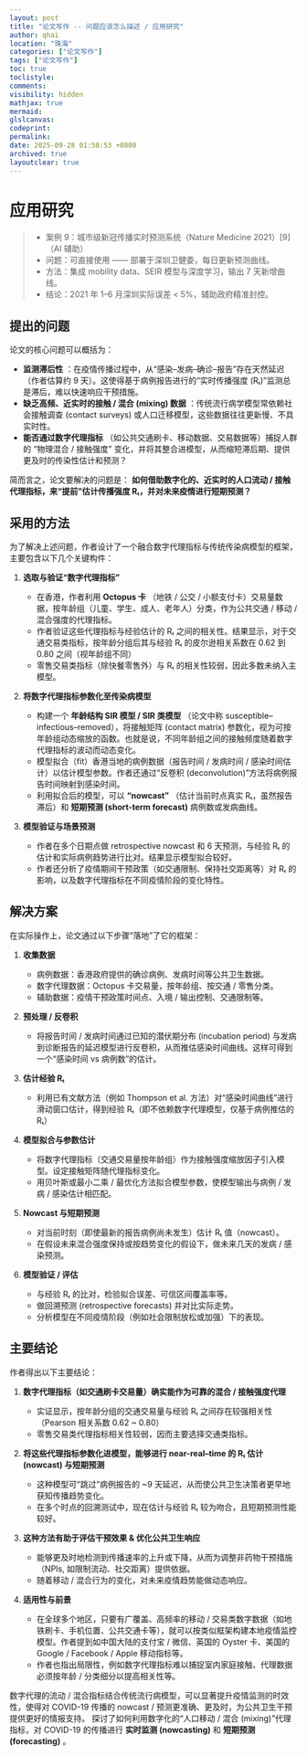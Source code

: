 ```yaml
---
layout: post
title: "论文写作 -- 问题应该怎么描述 / 应用研究"
author: qhai
location: "珠海"
categories: ["论文写作"]
tags: ["论文写作"]
toc: true
toclistyle:
comments:
visibility: hidden
mathjax: true
mermaid:
glslcanvas:
codeprint:
permalink:
date: 2025-09-28 01:50:53 +0800
archived: true
layoutclear: true
---
```





# 应用研究

> * 案例 9：城市级新冠传播实时预测系统（Nature Medicine 2021）[9]（AI 辅助）
> * 问题：可直接使用 —— 部署于深圳卫健委，每日更新预测曲线。
> * 方法：集成 mobility data、SEIR 模型与深度学习，输出 7 天新增曲线。
> * 结论：2021 年 1–6 月深圳实际误差 < 5%，辅助政府精准封控。


## 提出的问题

论文的核心问题可以概括为：

* **监测滞后性** ：在疫情传播过程中，从“感染–发病–确诊–报告”存在天然延迟（作者估算约 9 天）。这使得基于病例报告进行的“实时传播强度 (Rₜ)”监测总是滞后，难以快速响应干预措施。
* **缺乏高频、近实时的接触 / 混合 (mixing) 数据** ：传统流行病学模型常依赖社会接触调查 (contact surveys) 或人口迁移模型，这些数据往往更新慢、不具实时性。
* **能否通过数字代理指标** （如公共交通刷卡、移动数据、交易数据等）捕捉人群的 “物理混合 / 接触强度” 变化，并将其整合进模型，从而缩短滞后期、提供更及时的传染性估计和预测？

简而言之，论文要解决的问题是：
**如何借助数字化的、近实时的人口流动 / 接触代理指标，来“提前”估计传播强度 Rₜ，并对未来疫情进行短期预测？**


## 采用的方法

为了解决上述问题，作者设计了一个融合数字代理指标与传统传染病模型的框架，主要包含以下几个关键构件：

1. **选取与验证“数字代理指标”**

   * 在香港，作者利用 **Octopus 卡** （地铁 / 公交 / 小额支付卡）交易量数据，按年龄组（儿童、学生、成人、老年人）分类，作为公共交通 / 移动 / 混合强度的代理指标。
   * 作者验证这些代理指标与经验估计的 Rₜ 之间的相关性。结果显示，对于交通交易类指标，按年龄分组后其与经验 Rₜ 的皮尔逊相关系数在 0.62 到 0.80 之间（视年龄组不同）
   * 零售交易类指标（除快餐零售外）与 Rₜ 的相关性较弱，因此多数未纳入主模型。

2. **将数字代理指标参数化至传染病模型**

   * 构建一个 **年龄结构 SIR 模型 / SIR 类模型** （论文中称 susceptible–infectious–removed），将接触矩阵 (contact matrix) 参数化，视为可按年龄组动态缩放的函数。也就是说，不同年龄组之间的接触频度随着数字代理指标的波动而动态变化。
   * 模型拟合（fit）香港当地的病例数据（报告时间 / 发病时间 / 感染时间估计）以估计模型参数。作者还通过“反卷积 (deconvolution)”方法将病例报告时间映射到感染时间。
   * 利用拟合后的模型，可以 **“nowcast”** （估计当前时点真实 Rₜ，虽然报告滞后）和 **短期预测 (short-term forecast)** 病例数或发病曲线。

3. **模型验证与场景预测**

   * 作者在多个日期点做 retrospective nowcast 和 6 天预测，与经验 Rₜ 的估计和实际病例趋势进行比对。结果显示模型拟合较好。
   * 作者还分析了疫情期间干预政策（如交通限制、保持社交距离等）对 Rₜ 的影响，以及数字代理指标在不同疫情阶段的变化特性。


## 解决方案

在实际操作上，论文通过以下步骤“落地”了它的框架：

1. **收集数据**

   * 病例数据：香港政府提供的确诊病例、发病时间等公共卫生数据。
   * 数字代理数据：Octopus 卡交易量，按年龄组、按交通 / 零售分类。
   * 辅助数据：疫情干预政策时间点、入境 / 输出控制、交通限制等。

2. **预处理 / 反卷积**

   * 将报告时间 / 发病时间通过已知的潜伏期分布 (incubation period) 与发病到诊断报告的延迟模型进行反卷积，从而推估感染时间曲线。这样可得到一个“感染时间 vs 病例数”的估计。

3. **估计经验 Rₜ**

   * 利用已有文献方法（例如 Thompson et al. 方法）对“感染时间曲线”进行滑动窗口估计，得到经验 Rₜ（即不依赖数字代理模型，仅基于病例推估的 Rₜ）

4. **模型拟合与参数估计**

   * 将数字代理指标（交通交易量按年龄组）作为接触强度缩放因子引入模型。设定接触矩阵随代理指标变化。
   * 用贝叶斯或最小二乘 / 最优化方法拟合模型参数，使模型输出与病例 / 发病 / 感染估计相匹配。

5. **Nowcast 与短期预测**

   * 对当前时刻（即使最新的报告病例尚未发生）估计 Rₜ 值（nowcast）。
   * 在假设未来混合强度保持或按趋势变化的假设下，做未来几天的发病 / 感染预测。

6. **模型验证 / 评估**

   * 与经验 Rₜ 的比对，检验拟合误差、可信区间覆盖率等。
   * 做回溯预测 (retrospective forecasts) 并对比实际走势。
   * 分析模型在不同疫情阶段（例如社会限制放松或加强）下的表现。


## 主要结论

作者得出以下主要结论：

1. **数字代理指标（如交通刷卡交易量）确实能作为可靠的混合 / 接触强度代理**

   * 实证显示，按年龄分组的交通交易量与经验 Rₜ 之间存在较强相关性（Pearson 相关系数 0.62 ~ 0.80）
   * 零售交易类代理指标相关性较弱，因而主要选择交通类指标。

2. **将这些代理指标参数化进模型，能够进行 near-real–time 的 Rₜ 估计 (nowcast) 与短期预测**

   * 这种模型可“跳过”病例报告的 ~9 天延迟，从而使公共卫生决策者更早地获知传播趋势变化。
   * 在多个时点的回溯测试中，现在估计与经验 Rₜ 较为吻合，且短期预测性能较好。

3. **这种方法有助于评估干预效果 & 优化公共卫生响应**

   * 能够更及时地检测到传播速率的上升或下降，从而为调整非药物干预措施（NPIs, 如限制流动、社交距离）提供依据。
   * 随着移动 / 混合行为的变化，对未来疫情趋势能做动态响应。

4. **适用性与前景**

   * 在全球多个地区，只要有广覆盖、高频率的移动 / 交易类数字数据（如地铁刷卡、手机位置、公共交通卡等），就可以按类似框架构建本地疫情监控模型。作者提到如中国大陆的支付宝 / 微信、英国的 Oyster 卡、美国的 Google / Facebook / Apple 移动指标等。
   * 作者也指出局限性，例如数字代理指标难以捕捉室内家庭接触、代理数据必须按年龄 / 分类细分以提高相关性等。

数字代理的流动 / 混合指标结合传统流行病模型，可以显著提升疫情监测的时效性，使得对 COVID-19 传播的 nowcast / 预测更准确、更及时，为公共卫生干预提供更好的情报支持。
探讨了如何利用数字化的“人口移动 / 混合 (mixing)”代理指标，对 COVID-19 的传播进行 **实时监测 (nowcasting)** 和 **短期预测 (forecasting)** 。


